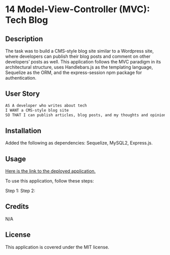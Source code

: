 # 14 Model-View-Controller (MVC): Tech Blog

## Description
The task was to build a CMS-style blog site similar to a Wordpress site, where developers can publish their blog posts and comment on other developers’ posts as well. This application follows the MVC paradigm in its architectural structure, uses Handlebars.js as the templating language, Sequelize as the ORM, and the express-session npm package for authentication.

## User Story

```md
AS A developer who writes about tech
I WANT a CMS-style blog site
SO THAT I can publish articles, blog posts, and my thoughts and opinions
```

## Installation
Added the following as dependencies:
Sequelize, MySQL2, Express.js.

## Usage

[Here is the link to the deployed application.](https://)

To use this application, follow these steps:

Step 1: 
Step 2: 

## Credits

N/A

## License

This application is covered under the MIT license.
